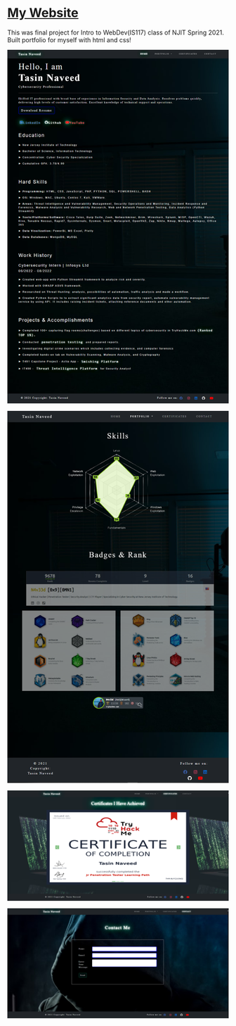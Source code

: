 # [My Website](https://tan7-njit.github.io/Tasin-Naveed/)
This was final project for Intro to WebDev(IS117) class of NJIT Spring 2021. Built portfolio for myself with html and css!


![Screenshot](/screenshot/ss1.PNG)


![Screenshot](/screenshot/ss2.PNG)


![Screenshot](/screenshot/ss3.PNG)


![Screenshot](/screenshot/ss4.PNG)




